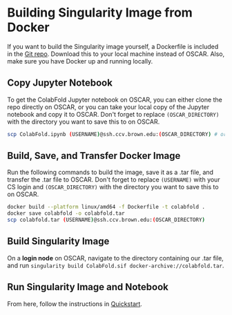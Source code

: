 # Building Singularity Image from Docker

If you want to build the Singularity image yourself, a Dockerfile is included in the [Git repo](https://github.com/compbiocore/cbc_colabfold). Download this to your local machine instead of OSCAR. Also, make sure you have Docker up and running locally.

## Copy Jupyter Notebook

To get the ColabFold Jupyter notebook on OSCAR, you can either clone the repo directly on OSCAR, or you can take your local copy of the Jupyter notebook and copy it to OSCAR. Don't forget to replace ```(OSCAR_DIRECTORY)``` with the directory you want to save this to on OSCAR.

```bash
scp ColabFold.ipynb (USERNAME)@ssh.ccv.brown.edu:(OSCAR_DIRECTORY) # or ColabFold_nowidgets.ipynb
```

## Build, Save, and Transfer Docker Image

Run the following commands to build the image, save it as a .tar file, and transfer the .tar file to OSCAR. Don't forget to replace ```(USERNAME)``` with your CS login and ```(OSCAR_DIRECTORY)``` with the directory you want to save this to on OSCAR.

```bash
docker build --platform linux/amd64 -f Dockerfile -t colabfold .
docker save colabfold -o colabfold.tar
scp colabfold.tar (USERNAME)@ssh.ccv.brown.edu:(OSCAR_DIRECTORY)
```

## Build Singularity Image

On a **login node** on OSCAR, navigate to the directory containing our .tar file, and run ```singularity build ColabFold.sif docker-archive://colabfold.tar```.

## Run Singularity Image and Notebook

From here, follow the instructions in [Quickstart](quickstart.md).
